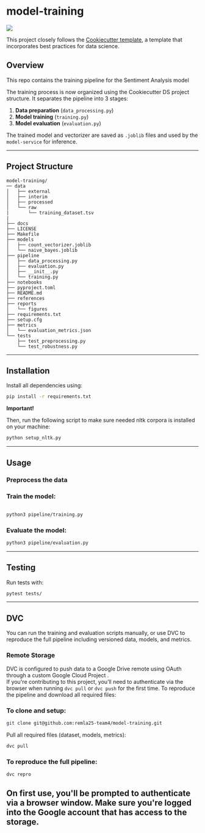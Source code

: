 # model-training

<a target="_blank" href="https://cookiecutter-data-science.drivendata.org/">
    <img src="https://img.shields.io/badge/CCDS-Project%20template-328F97?logo=cookiecutter" />
</a>

This project closely follows the [Cookiecutter template](https://github.com/drivendataorg/cookiecutter-data-science), a template that incorporates best practices for data science.

## Overview

This repo contains the training pipeline for the Sentiment Analysis model

The training process is now organized using the Cookiecutter DS project structure. It separates the pipeline into 3 stages:
1. **Data preparation** (`data_processing.py`)
2. **Model training** (`training.py`)
3. **Model evaluation** (`evaluation.py`)

The trained model and vectorizer are saved as `.joblib` files and used by the `model-service` for inference.

---

## Project Structure

```
model-training/
── data
│   ├── external
│   ├── interim
│   ├── processed
│   └── raw
|    	└── training_dataset.tsv
|
├── docs
├── LICENSE
├── Makefile
├── models
│   ├── count_vectorizer.joblib
│   └── naive_bayes.joblib
├── pipeline
│   ├── data_processing.py
│   ├── evaluation.py
│   ├── __init__.py
│   └── training.py
├── notebooks
├── pyproject.toml
├── README.md
├── references
├── reports
│   └── figures
├── requirements.txt
├── setup.cfg
├── metrics
│   └── evaluation_metrics.json
└── tests
    ├── test_preprocessing.py
    └── test_robustness.py

```

---

## Installation

Install all dependencies using:

```bash
pip install -r requirements.txt
```

**Important!**

Then, run the following script to make sure needed nltk corpora is installed on your machine:

```bash
python setup_nltk.py
```


---

## Usage

### Preprocess the data


### Train the model:
```bash

python3 pipeline/training.py
```



### Evaluate the model:
```bash
python3 pipeline/evaluation.py
```

---

## Testing

Run tests with:
```bash
pytest tests/
```


---

## DVC
You can run the training and evaluation scripts manually, or use DVC to reproduce the full pipeline including versioned data, models, and metrics. 

### Remote Storage

DVC is configured to push data to a Google Drive remote using OAuth through a custom Google Cloud Project
.  
If you're contributing to this project, you’ll need to authenticate via the browser when running `dvc pull` or `dvc push` for the first time.
To reproduce the pipeline and download all required files:

### To clone and setup:

```bash
git clone git@github.com:remla25-team4/model-training.git
```

Pull all required files (dataset, models, metrics):
```bash
dvc pull
```

### To reproduce the full pipeline:

```bash
dvc repro
```

 On first use, you'll be prompted to authenticate via a browser window. Make sure you're logged into the Google account that has access to the storage.
---
